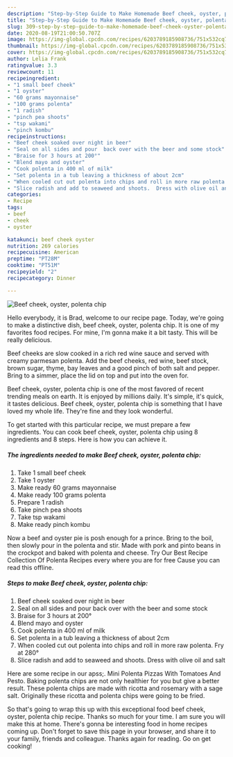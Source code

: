```yaml
---
description: "Step-by-Step Guide to Make Homemade Beef cheek, oyster, polenta chip"
title: "Step-by-Step Guide to Make Homemade Beef cheek, oyster, polenta chip"
slug: 309-step-by-step-guide-to-make-homemade-beef-cheek-oyster-polenta-chip
date: 2020-08-19T21:00:50.707Z
image: https://img-global.cpcdn.com/recipes/6203789185908736/751x532cq70/beef-cheek-oyster-polenta-chip-recipe-main-photo.jpg
thumbnail: https://img-global.cpcdn.com/recipes/6203789185908736/751x532cq70/beef-cheek-oyster-polenta-chip-recipe-main-photo.jpg
cover: https://img-global.cpcdn.com/recipes/6203789185908736/751x532cq70/beef-cheek-oyster-polenta-chip-recipe-main-photo.jpg
author: Lelia Frank
ratingvalue: 3.3
reviewcount: 11
recipeingredient:
- "1 small beef cheek"
- "1 oyster"
- "60 grams mayonnaise"
- "100 grams polenta"
- "1 radish"
- "pinch pea shoots"
- "tsp wakami"
- "pinch kombu"
recipeinstructions:
- "Beef cheek soaked over night in beer"
- "Seal on all sides and pour  back over with the beer and some stock"
- "Braise for 3 hours at 200°"
- "Blend mayo and oyster"
- "Cook polenta in 400 ml of milk"
- "Set polenta in a tub leaving a thickness of about 2cm"
- "When cooled cut out polenta into chips and roll in more raw polenta.  Fry at 280°"
- "Slice radish and add to seaweed and shoots.  Dress with olive oil and salt"
categories:
- Recipe
tags:
- beef
- cheek
- oyster

katakunci: beef cheek oyster 
nutrition: 269 calories
recipecuisine: American
preptime: "PT28M"
cooktime: "PT51M"
recipeyield: "2"
recipecategory: Dinner

---
```



![Beef cheek, oyster, polenta chip](https://img-global.cpcdn.com/recipes/6203789185908736/751x532cq70/beef-cheek-oyster-polenta-chip-recipe-main-photo.jpg)

Hello everybody, it is Brad, welcome to our recipe page. Today, we're going to make a distinctive dish, beef cheek, oyster, polenta chip. It is one of my favorites food recipes. For mine, I'm gonna make it a bit tasty. This will be really delicious.

Beef cheeks are slow cooked in a rich red wine sauce and served with creamy parmesan polenta. Add the beef cheeks, red wine, beef stock, brown sugar, thyme, bay leaves and a good pinch of both salt and pepper. Bring to a simmer, place the lid on top and put into the oven for.

Beef cheek, oyster, polenta chip is one of the most favored of recent trending meals on earth. It is enjoyed by millions daily. It's simple, it's quick, it tastes delicious. Beef cheek, oyster, polenta chip is something that I have loved my whole life. They're fine and they look wonderful.


To get started with this particular recipe, we must prepare a few ingredients. You can cook beef cheek, oyster, polenta chip using 8 ingredients and 8 steps. Here is how you can achieve it.

<!--inarticleads1-->

##### The ingredients needed to make Beef cheek, oyster, polenta chip:

1. Take 1 small beef cheek
1. Take 1 oyster
1. Make ready 60 grams mayonnaise
1. Make ready 100 grams polenta
1. Prepare 1 radish
1. Take pinch pea shoots
1. Take tsp wakami
1. Make ready pinch kombu


Now a beef and oyster pie is posh enough for a prince. Bring to the boil, then slowly pour in the polenta and stir. Made with pork and pinto beans in the crockpot and baked with polenta and cheese. Try Our Best Recipe Collection Of Polenta Recipes every where you are for free Cause you can read this offline. 

<!--inarticleads2-->

##### Steps to make Beef cheek, oyster, polenta chip:

1. Beef cheek soaked over night in beer
1. Seal on all sides and pour  back over with the beer and some stock
1. Braise for 3 hours at 200°
1. Blend mayo and oyster
1. Cook polenta in 400 ml of milk
1. Set polenta in a tub leaving a thickness of about 2cm
1. When cooled cut out polenta into chips and roll in more raw polenta.  Fry at 280°
1. Slice radish and add to seaweed and shoots.  Dress with olive oil and salt


Here are some recipe in our apss;. Mini Polenta Pizzas With Tomatoes And Pesto. Baking polenta chips are not only healthier for you but give a better result. These polenta chips are made with ricotta and rosemary with a sage salt. Originally these ricotta and polenta chips were going to be fried. 

So that's going to wrap this up with this exceptional food beef cheek, oyster, polenta chip recipe. Thanks so much for your time. I am sure you will make this at home. There's gonna be interesting food in home recipes coming up. Don't forget to save this page in your browser, and share it to your family, friends and colleague. Thanks again for reading. Go on get cooking!
